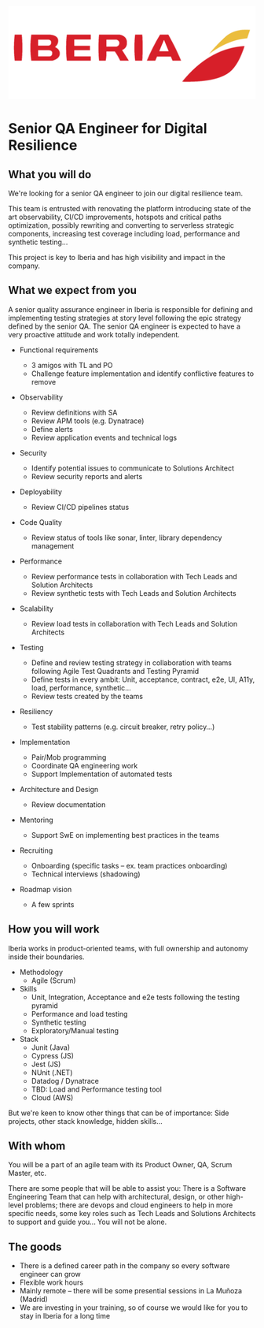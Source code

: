 ![](../static/iberia.png)

# Senior QA Engineer for Digital Resilience

## What you will do

We&#39;re looking for a senior QA engineer to join our digital resilience team.

This team is entrusted with renovating the platform introducing state of the art observability, CI/CD improvements, hotspots and critical paths optimization, possibly rewriting and converting to serverless strategic components, increasing test coverage including load, performance and synthetic testing...

This project is key to Iberia and has high visibility and impact in the company.

## What we expect from you

A senior quality assurance engineer in Iberia is responsible for defining and implementing testing strategies at story level following the epic strategy defined by the senior QA. The senior QA engineer is expected to have a very proactive attitude and work totally independent.

- Functional requirements
  - 3 amigos with TL and PO
  - Challenge feature implementation and identify conflictive features to remove
- Observability
  - Review definitions with SA
  - Review APM tools (e.g. Dynatrace)
  - Define alerts
  - Review application events and technical logs
- Security
  - Identify potential issues to communicate to Solutions Architect
  - Review security reports and alerts
- Deployability
  - Review CI/CD pipelines status
- Code Quality
  - Review status of tools like sonar, linter, library dependency management
- Performance
  - Review performance tests in collaboration with Tech Leads and Solution Architects
  - Review synthetic tests with Tech Leads and Solution Architects
- Scalability
  - Review load tests in collaboration with Tech Leads and Solution Architects
- Testing
  - Define and review testing strategy in collaboration with teams following Agile Test Quadrants and Testing Pyramid
  - Define tests in every ambit: Unit, acceptance, contract, e2e, UI, A11y, load, performance, synthetic…
  - Review tests created by the teams
- Resiliency
  - Test stability patterns (e.g. circuit breaker, retry policy…)

- Implementation

  - Pair/Mob programming
  - Coordinate QA engineering work
  - Support Implementation of automated tests
- Architecture and Design
  - Review documentation
- Mentoring
  - Support SwE on implementing best practices in the teams
- Recruiting
  - Onboarding (specific tasks – ex. team practices onboarding)
  - Technical interviews (shadowing)
- Roadmap vision
  - A few sprints

## How you will work

Iberia works in product-oriented teams, with full ownership and autonomy inside their boundaries.

- Methodology
  - Agile (Scrum)
- Skills
  - Unit, Integration, Acceptance and e2e tests following the testing pyramid
  - Performance and load testing
  - Synthetic testing
  - Exploratory/Manual testing
- Stack
  - Junit (Java)
  - Cypress (JS)
  - Jest (JS)
  - NUnit (.NET)
  - Datadog / Dynatrace
  - TBD: Load and Performance testing tool
  - Cloud (AWS)

But we&#39;re keen to know other things that can be of importance: Side projects, other stack knowledge, hidden skills…

## With whom

You will be a part of an agile team with its Product Owner, QA, Scrum Master, etc.

There are some people that will be able to assist you: There is a Software Engineering Team that can help with architectural, design, or other high-level problems; there are devops and cloud engineers to help in more specific needs, some key roles such as Tech Leads and Solutions Architects to support and guide you... You will not be alone.

## The goods

- There is a defined career path in the company so every software engineer can grow
- Flexible work hours
- Mainly remote – there will be some presential sessions in La Muñoza (Madrid)
- We are investing in your training, so of course we would like for you to stay in Iberia for a long time
